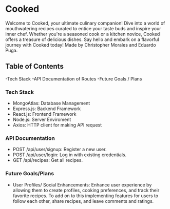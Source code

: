 # Cooked #
Welcome to Cooked, your ultimate culinary companion! Dive into a world of mouthwatering recipes curated to entice your taste buds and inspire your inner chef. Whether you're a seasoned cook or a kitchen novice, Cooked offers a treasure of delicious dishes. Say hello and embark on a flavorful journey with Cooked today! Made by Christopher Morales and Eduardo Puga.

## Table of Contents ##
-Tech Stack
-API Documentation of Routes
-Future Goals / Plans

### Tech Stack ###
* MongoAtlas: Database Management
* Express.js: Backend Framework
* React.js: Frontend Framework
* Node.js: Server Enviroment
* Axios: HTTP client for making API request

### API Documentation ###
* POST /api/user/signup: Register a new user.
* POST /api/user/login: Log in with existing credentials.
* GET /api/recipes: Get all recipes.

### Future Goals/Plans ###
* User Profiles/ Social Enhancements: Enhance user experience by allowing them to create profiles, cooking preferences, and track their favorite recipes. To add on to this implementing features for users to follow each other, share recipes, and leave comments and ratings.



